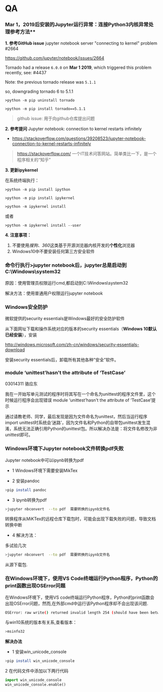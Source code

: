 
# QA 

### Mar 1，2019后安装的Jupyter运行异常：连接Python3内核异常处理参考方法**

**1. 参考GitHub issue**  jupyter notebook server "connecting to kernel" problem #2664

https://github.com/jupyter/notebook/issues/2664

Tornado had a release `6.0.0` on **Mar 1 2019**, which triggered this problem recently, see: #4437

Note: the previous tornado release was `5.1.1`

so, downgrading tornado 6 to 5.1.1 

    >python -m pip uninstall tornado
   
    >python -m pip install tornado==5.1.1

>github issue: 用于向github仓库提出问题

**2. 参考提问** Jupyter notebook: connection to kernel restarts infinitely

 * https://stackoverflow.com/questions/39208523/jupyter-notebook-connection-to-kernel-restarts-infinitely

> https://stackoverflow.com/ 一个IT技术问答网站。简单类比一下，是一个程序相关的“知乎”


**3. 更新ipykernel**

在系统终端执行：

    >python -m pip install ipython

    >python -m pip install ipykernel

    >python -m ipykernel install

或者

    >python -m ipykernel install --user

**4. 注意事项：**

1. 不要使用*搜狗、360*这类基于开源浏览器内核开发的**个性化**浏览器
2. Windows10中不要安装任何第三方安全软件 
###  命令行执行>jupyter notebook后，jupyter总是启动到C:\Windows\system32

原因：使用管理员权限运行cmd,都启动到C:\Windows\system32

解决方法：使用普通用户权限运行jupyter notebook

### Windows安全防护

微软提供的security essentials是Windows最好的安全防护软件
  
从下面网址下载和操作系统对应的版本的security essentials（**Windows 10默认已经安装**），安装

http://windows.microsoft.com/zh-cn/windows/security-essentials-download
      
安装security essentials后，卸载所有其他各种"安全”软件。
   
### module ‘unittest’hasn't the attribute of ‘TestCase’

03014311 骆应东

我在一开始写单元测试的程序时将其写在一个命名为unittest的程序文件里，这个时候运行程序会出现错误 module ‘unittest’hasn't the attribute of ‘TestCase’提示

通过请教老师、同学，最后发现是因为文件命名为unittest，然后当运行程序import unittest时系统会‘迷路’，因为文件名和Python的自带包unittest发生混淆，系统无法正确引用Python的unittest包。所以解决办法是：将文件名修改为非unittest即可。

###  Windows环境下Jupyter notebook文件转换pdf失败

Jupyter notebook中可以ipynb转换为pdf

* 1 Windows环境下需要安装MikTex

* 2 安装pandoc

```bash
>pip install pandoc
```

* 3 ipynb转换为pdf

```bash
>jupyter nbconvert  --to pdf  需要转换的ipynb文件名
```

转换程序从MiKTex的远程仓库下载包时，可能会出现下载失败的问题，导致文档转换中断

* 4 解决方法：

多试验几次

```bash   
>jupyter nbconvert  --to pdf  需要转换的ipynb文件名
```

从源下载包.


### 在Windows环境下，使用VS Code终端运行Python程序，Python的print函数出现OSError问题

 在Windows环境下，使用VS code终端运行Python程序，Python的print函数会出现OSError问题，然而,在外部cmd中运行该Python程序却不会出现该问题.

```bash
OSError: raw write() returned invalid length 254 (should have been between 0 and 127)
```
与win10系统的版本有关系,查看版本：
```bash
>msinfo32
```

**解决办法**

* 1 安装win_unicode_console

```bash
>pip install win_unicode_console
```
2 在代码文件中添加以下两行代码

```python
import win_unicode_console
win_unicode_console.enable()
```